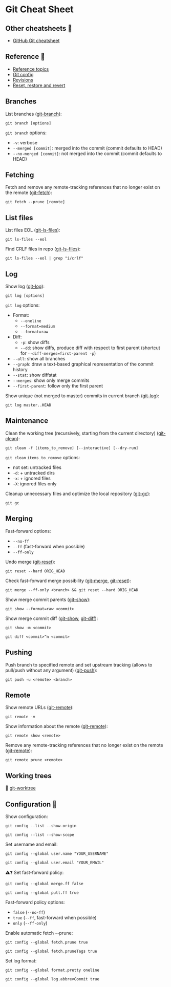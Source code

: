 # Git Cheat Sheet

## Other cheatsheets 📌
* [GitHub Git cheatsheet](https://education.github.com/git-cheat-sheet-education.pdf)

## Reference 📌
* [Reference topics](https://git-scm.com/docs)
* [Git config](https://git-scm.com/docs/git-config)
* [Revisions](https://git-scm.com/docs/gitrevisions)
* [Reset, restore and revert](https://git-scm.com/docs/git#_reset_restore_and_revert)

## Branches
List branches ([git-branch](https://git-scm.com/docs/git-branch)):
```
git branch [options]
```

`git branch` options:
* `-v`: verbose
* `--merged [commit]`: merged into the commit (commit defaults to HEAD)
* `--no-merged [commit]`: not merged into the commit (commit defaults to HEAD)

## Fetching
Fetch and remove any remote-tracking references that no longer exist on the remote ([git-fetch](https://git-scm.com/docs/git-fetch)):
```
git fetch --prune [remote]
```

## List files
List files EOL ([git-ls-files](https://git-scm.com/docs/git-ls-files)):
```
git ls-files --eol
```

Find CRLF files in repo ([git-ls-files](https://git-scm.com/docs/git-ls-files)):
```
git ls-files --eol | grep "i/crlf"
```

## Log
Show log ([git-log](https://git-scm.com/docs/git-log)):
```
git log [options]
```

`git log` options:
* Format:
  * `--oneline`
  * `--format=medium`
  * `--format=raw`
* Diff:
  * `-p`: show diffs
  * `--dd`: show diffs, produce diff with respect to first parent (shortcut for `--diff-merges=first-parent -p`)
* `--all`: show all branches
* `--graph`: draw a text-based graphical representation of the commit history
* `--stat`: show diffstat
* `--merges`: show only merge commits
* `--first-parent`: follow only the first parent

Show unique (not merged to master) commits in current branch ([git-log](https://git-scm.com/docs/git-log)):
```
git log master..HEAD
```

## Maintenance
Clean the working tree (recursively, starting from the current directory) ([git-clean](https://git-scm.com/docs/git-clean)):
```
git clean -f [items_to_remove] [--interactive] [--dry-run]
```

`git clean` `items_to_remove` options:
* not set: untracked files
* `-d`: + untracked dirs
* `-x`: + ignored files
* `-X`: ignored files only

Cleanup unnecessary files and optimize the local repository ([git-gc](https://git-scm.com/docs/git-gc)):
```
git gc
```

## Merging
Fast-forward options:
* `--no-ff`
* `--ff` (fast-forward when possible)
* `--ff-only`

Undo merge ([git-reset](https://git-scm.com/docs/git-reset)):
```
git reset --hard ORIG_HEAD
```

Check fast-forward merge possibility ([git-merge](https://git-scm.com/docs/git-merge), [git-reset](https://git-scm.com/docs/git-reset)):
```
git merge --ff-only <branch> && git reset --hard ORIG_HEAD
```

Show merge commit parents ([git-show](https://git-scm.com/docs/git-show)):
```
git show --format=raw <commit>
```

Show merge commit diff ([git-show](https://git-scm.com/docs/git-show), [git-diff](https://git-scm.com/docs/git-diff)):
```
git show -m <commit>
```
```
git diff <commit>^n <commit>
```

## Pushing
Push branch to specified remote and set upstream tracking (allows to pull/push without any argument) ([git-push](https://git-scm.com/docs/git-push)):
```
git push -u <remote> <branch>
```

## Remote
Show remote URLs ([git-remote](https://git-scm.com/docs/git-remote)):
```
git remote -v
```

Show information about the remote ([git-remote](https://git-scm.com/docs/git-remote)):
```
git remote show <remote>
```

Remove any remote-tracking references that no longer exist on the remote ([git-remote](https://git-scm.com/docs/git-remote)):
```
git remote prune <remote>
```

## Working trees
🚧 [git-worktree](https://git-scm.com/docs/git-worktree)

## Configuration 📌
Show configuration:
```
git config --list --show-origin
```
```
git config --list --show-scope
```

Set username and email:
```
git config --global user.name "YOUR_USERNAME"
```
```
git config --global user.email "YOUR_EMAIL"
```

⚠️❓ Set fast-forward policy:
```
git config --global merge.ff false
```
```
git config --global pull.ff true
```

Fast-forward policy options:
* `false` (`--no-ff`)
* `true` (`--ff`, fast-forward when possible)
* `only` (`--ff-only`)

Enable automatic fetch --prune:
```
git config --global fetch.prune true
```
```
git config --global fetch.pruneTags true
```

Set log format:
```
git config --global format.pretty oneline
```
```
git config --global log.abbrevCommit true
```
